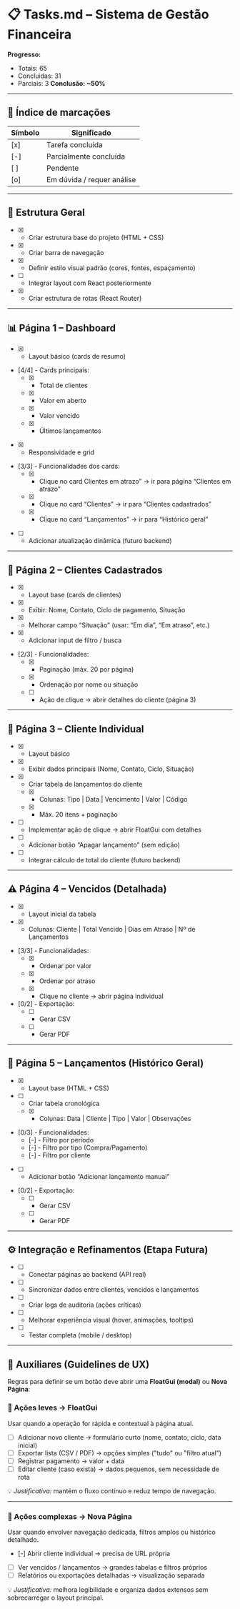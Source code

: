 # 📋 Tasks.md – Sistema de Gestão Financeira

**Progresso:**

- Totais: 65
- Concluidas: 31
- Parciais: 3
**Conclusão: ~50%**

---

## 🧩 Índice de marcações

|       Símbolo     |         Significado           |
|-------------------|-------------------------------|
|        [x]        | Tarefa concluída              |
|        [-]        | Parcialmente concluída        |
|        [ ]        | Pendente                      |
|        [o]        | Em dúvida / requer análise    |

---

## 🧭 Estrutura Geral

- [x] - Criar estrutura base do projeto (HTML + CSS)
- [x] - Criar barra de navegação
- [x] - Definir estilo visual padrão (cores, fontes, espaçamento)
- [ ] - Integrar layout com React posteriormente
- [x] - Criar estrutura de rotas (React Router)

---

## 📊 Página 1 – Dashboard

- [x] - Layout básico (cards de resumo)
- [4/4] - Cards principais:  
  - [x] - Total de clientes  
  - [x] - Valor em aberto  
  - [x] - Valor vencido  
  - [x] - Últimos lançamentos  
- [x] - Responsividade e grid
- [3/3] - Funcionalidades dos cards:  
  - [x] - Clique no card Clientes em atrazo” → ir para página “Clientes em atrazo”  
  - [x] - Clique no card “Clientes” → ir para “Clientes cadastrados”  
  - [x] - Clique no card “Lançamentos” → ir para “Histórico geral”  
- [ ] - Adicionar atualização dinâmica (futuro backend)

---

## 👥 Página 2 – Clientes Cadastrados

- [x] - Layout base (cards de clientes)
- [x] - Exibir: Nome, Contato, Ciclo de pagamento, Situação
- [x] - Melhorar campo “Situação” (usar: “Em dia”, “Em atraso”, etc.)
- [x] - Adicionar input de filtro / busca
- [2/3] - Funcionalidades:  
  - [x] - Paginação (máx. 20 por página)  
  - [x] - Ordenação por nome ou situação  
  - [ ] - Ação de clique → abrir detalhes do cliente (página 3)

---

## 🧾 Página 3 – Cliente Individual

- [x] - Layout básico
- [x] - Exibir dados principais (Nome, Contato, Ciclo, Situação)
- [x] - Criar tabela de lançamentos do cliente  
  - [x] - Colunas: Tipo | Data | Vencimento | Valor | Código  
  - [x] - Máx. 20 itens + paginação  
- [ ] - Implementar ação de clique → abrir FloatGui com detalhes
- [ ] - Adicionar botão “Apagar lançamento” (sem edição)
- [ ] - Integrar cálculo de total do cliente (futuro backend)

---

## ⚠️ Página 4 – Vencidos (Detalhada)

- [x] - Layout inicial da tabela
- [x] - Colunas: Cliente | Total Vencido | Dias em Atraso | Nº de Lançamentos
- [3/3] - Funcionalidades:  
  - [x] - Ordenar por valor  
  - [x] - Ordenar por atraso  
  - [x] - Clique no cliente → abrir página individual  
- [0/2] - Exportação:  
  - [ ] - Gerar CSV  
  - [ ] - Gerar PDF  

---

## 📜 Página 5 – Lançamentos (Histórico Geral)

- [x] - Layout base (HTML + CSS)
- [ ] - Criar tabela cronológica  
  - [x] - Colunas: Data | Cliente | Tipo | Valor | Observações  
- [0/3] - Funcionalidades:  
  - [-] - Filtro por período  
  - [-] - Filtro por tipo (Compra/Pagamento)  
  - [-] - Filtro por cliente  
- [ ] - Adicionar botão “Adicionar lançamento manual”
- [0/2] - Exportação:  
  - [ ] - Gerar CSV  
  - [ ] - Gerar PDF  

---

## ⚙️ Integração e Refinamentos (Etapa Futura)

- [ ] - Conectar páginas ao backend (API real)
- [ ] - Sincronizar dados entre clientes, vencidos e lançamentos
- [ ] - Criar logs de auditoria (ações críticas)
- [ ] - Melhorar experiência visual (hover, animações, tooltips)
- [ ] - Testar  completa (mobile / desktop)

---

## 🧭 Auxiliares (Guidelines de UX)

Regras para definir se um botão deve abrir uma **FloatGui (modal)** ou **Nova Página**:

### 🔹 Ações leves → FloatGui

Usar quando a operação for rápida e contextual à página atual.

- [ ] Adicionar novo cliente → formulário curto (nome, contato, ciclo, data inicial)
- [ ] Exportar lista (CSV / PDF) → opções simples ("tudo" ou "filtro atual")
- [ ] Registrar pagamento → valor + data
- [ ] Editar cliente (caso exista) → dados pequenos, sem necessidade de rota

💡 *Justificativa:* mantém o fluxo contínuo e reduz tempo de navegação.

---

### 🔸 Ações complexas → Nova Página

Usar quando envolver navegação dedicada, filtros amplos ou histórico detalhado.

- [-] Abrir cliente individual → precisa de URL própria
- [ ] Ver vencidos / lançamentos → grandes tabelas e filtros próprios
- [ ] Relatórios ou exportações detalhadas → visualização separada

💡 *Justificativa:* melhora legibilidade e organiza dados extensos sem sobrecarregar o layout principal.
